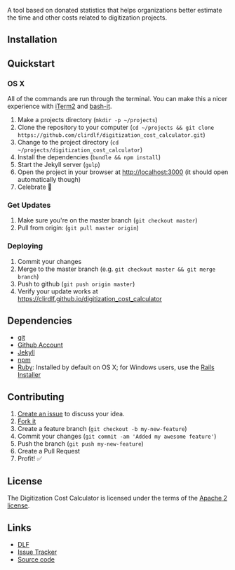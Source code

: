 A tool based on donated statistics that helps organizations better estimate the time and other costs related to digitization projects.

## Installation


## Quickstart

### OS X

All of the commands are run through the terminal. You can make this a
nicer experience with [iTerm2](https://www.iterm2.com/) and
[bash-it](https://github.com/Bash-it/bash-it#install).

1. Make a projects directory (`mkdir -p ~/projects`)
2. Clone the repository to your computer (`cd ~/projects && git clone https://github.com/clirdlf/digitization_cost_calculator.git`)
3. Change to the project directory (`cd ~/projects/digitization_cost_calculator`)
4. Install the dependencies (`bundle && npm install`)
5. Start the Jekyll server (`gulp`)
5. Open the project in your browser at [http://localhost:3000](http://localhost:3000) (it should open automatically though)
6. Celebrate :tada:

### Get Updates

1. Make sure you're on the master branch (`git checkout master`)
2. Pull from origin: (`git pull master origin`)

### Deploying

1. Commit your changes
2. Merge to the master branch (e.g. `git checkout master && git merge
   branch`)
3. Push to github (`git push origin master`)
4. Verify your update works at
   https://clirdlf.github.io/digitization_cost_calculator

## Dependencies

* [git](https://git-scm.com/)
* [Github Account](https://www.github.com/)
* [Jekyll](https://jekyllrb.com)
* [npm](https://www.npmjs.com/)
* [Ruby](https://www.ruby-lang.org/en/): Installed by default on OS X;
  for Windows users, use the [Rails Installer](http://railsinstaller.org/en)

## Contributing

1. [Create an issue][issues] to discuss your idea.
2. [Fork it][fork-it]
3. Create a feature branch (`git checkout -b my-new-feature`)
4. Commit your changes (`git commit -am 'Added my awesome feature'`)
5. Push the branch (`git push my-new-feature`)
6. Create a Pull Request
7. Profit! :white_check_mark:

## License

The Digitization Cost Calculator is licensed under the terms of the [Apache 2 license](LICENSE).

## Links

* [DLF](https://diglib.org)
* [Issue Tracker][issues]
* [Source code](https://github.com/clirdlf/digitization_cost_calculator)

[issues]: https://github.com/clirdlf/digitization_cost_calculator/issues
[fork-it]: https://github.com/clirdlf/digitization_cost_calculator/fork
